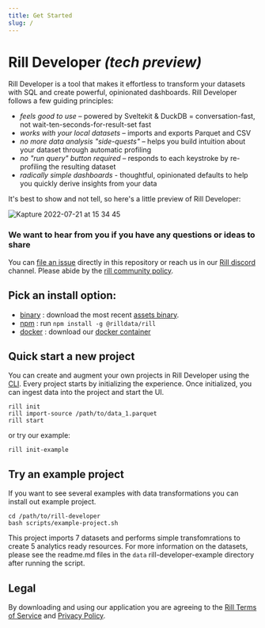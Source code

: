 ```yaml
---
title: Get Started
slug: /
---
```


# Rill Developer **_(tech preview)_**
Rill Developer is a tool that makes it effortless to transform your datasets with SQL and create powerful, opinionated dashboards. Rill Developer follows a few guiding principles:

- *feels good to use* – powered by Sveltekit & DuckDB = conversation-fast, not wait-ten-seconds-for-result-set fast
- *works with your local datasets* – imports and exports Parquet and CSV
- *no more data analysis "side-quests"* – helps you build intuition about your dataset through automatic profiling
- *no "run query" button required* – responds to each keystroke by re-profiling the resulting dataset
- *radically simple dashboards* - thoughtful, opinionated defaults to help you quickly derive insights from your data


It's best to show and not tell, so here's a little preview of Rill Developer:

![Kapture 2022-07-21 at 15 34 45](https://user-images.githubusercontent.com/5587788/180313797-ef50ec6e-fc2d-4072-bb77-b2acf59205d7.gif "732257485")

### We want to hear from you if you have any questions or ideas to share

You can [file an issue](https://github.com/rilldata/rill-developer/issues/new/choose) directly in this repository or reach us in our [Rill discord](https://bit.ly/3unvA05) channel. Please abide by the [rill community policy](https://github.com/rilldata/rill-developer/blob/main/COMMUNITY-POLICY.md).

## Pick an install option:

- [binary](https://docs.rilldata.com/install/binary) : download the most recent [assets binary](https://github.com/rilldata/rill-developer/releases).
- [npm](https://docs.rilldata.com/install/npm) : run `npm install -g @rilldata/rill`
- [docker](https://docs.rilldata.com/install/docker) : download our [docker container](https://hub.docker.com/r/rilldata/rill-developer)

## Quick start a new project

You can create and augment your own projects in Rill Developer using the [CLI](https://docs.rilldata.com/cli). Every project starts by initializing the experience. Once initialized, you can ingest data into the project and start the UI.

```
rill init
rill import-source /path/to/data_1.parquet
rill start

```

or try our example:

```
rill init-example

```

## Try an example project
If you want to see several examples with data transformations you can install out example project.
```
cd /path/to/rill-developer
bash scripts/example-project.sh
```
This project imports 7 datasets and performs simple transfomrations to create 5 analytics ready resources. For more information on the datasets, please see the readme.md files in the `data` rill-developer-example directory after running the script.

## Legal
By downloading and using our application you are agreeing to the [Rill Terms of Service](https://www.rilldata.com/legal/tos) and [Privacy Policy](https://www.rilldata.com/legal/privacy).
